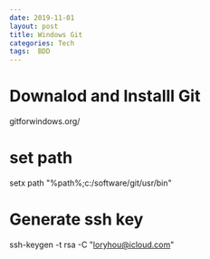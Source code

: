 ```yaml
---
date: 2019-11-01
layout: post
title: Windows Git
categories: Tech
tags:  BDD
---
```

# Downalod and Installl Git
gitforwindows.org/

# set path 

setx path "%path%;c:/software/git/usr/bin"

# Generate ssh key

ssh-keygen -t rsa -C "loryhou@icloud.com"